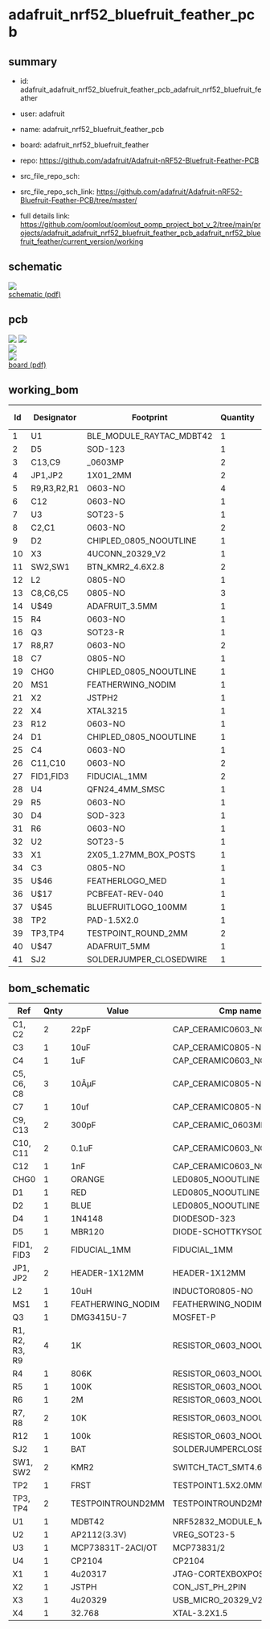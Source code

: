 # adafruit_nrf52_bluefruit_feather_pcb
 
## summary 
* id: adafruit_adafruit_nrf52_bluefruit_feather_pcb_adafruit_nrf52_bluefruit_feather
* user: adafruit
* name: adafruit_nrf52_bluefruit_feather_pcb
* board: adafruit_nrf52_bluefruit_feather
* repo: https://github.com/adafruit/Adafruit-nRF52-Bluefruit-Feather-PCB



* src_file_repo_sch: 
* src_file_repo_sch_link: https://github.com/adafruit/Adafruit-nRF52-Bluefruit-Feather-PCB/tree/master/
* full details link: https://github.com/oomlout/oomlout_oomp_project_bot_v_2/tree/main/projects/adafruit_adafruit_nrf52_bluefruit_feather_pcb_adafruit_nrf52_bluefruit_feather/current_version/working  

## schematic  
![](working_schematic_600.png)  
[schematic (pdf)](working_schematic.pdf) 






















## pcb  
![](working_3d_600.png) 
![](working_3d_front_600.png)  
![](working_3d_back_600.png)  
![](working_600.png)  
[board (pdf)](working.pdf)  

## working_bom
| Id | Designator | Footprint | Quantity | Designation | Supplier and ref |  | None | 
| --- | --- | --- | --- | --- | --- | --- | --- | 
| 1 | U1 | BLE_MODULE_RAYTAC_MDBT42 | 1 | MDBT42 |  |  | [''] | 
| 2 | D5 | SOD-123 | 1 | MBR120 |  |  | [''] | 
| 3 | C13,C9 | _0603MP | 2 | 300pF |  |  | [''] | 
| 4 | JP1,JP2 | 1X01_2MM | 2 |  |  |  | [''] | 
| 5 | R9,R3,R2,R1 | 0603-NO | 4 | 1K |  |  | [''] | 
| 6 | C12 | 0603-NO | 1 | 1nF |  |  | [''] | 
| 7 | U3 | SOT23-5 | 1 | MCP73831T-2ACI/OT |  |  | [''] | 
| 8 | C2,C1 | 0603-NO | 2 | 22pF |  |  | [''] | 
| 9 | D2 | CHIPLED_0805_NOOUTLINE | 1 | BLUE |  |  | [''] | 
| 10 | X3 | 4UCONN_20329_V2 | 1 | 4u20329 |  |  | [''] | 
| 11 | SW2,SW1 | BTN_KMR2_4.6X2.8 | 2 | KMR2 |  |  | [''] | 
| 12 | L2 | 0805-NO | 1 | 10uH |  |  | [''] | 
| 13 | C8,C6,C5 | 0805-NO | 3 | 10ÂµF |  |  | [''] | 
| 14 | U$49 | ADAFRUIT_3.5MM | 1 |  |  |  | [''] | 
| 15 | R4 | 0603-NO | 1 | 806K |  |  | [''] | 
| 16 | Q3 | SOT23-R | 1 | DMG3415U-7 |  |  | [''] | 
| 17 | R8,R7 | 0603-NO | 2 | 10K |  |  | [''] | 
| 18 | C7 | 0805-NO | 1 | 10uf |  |  | [''] | 
| 19 | CHG0 | CHIPLED_0805_NOOUTLINE | 1 | ORANGE |  |  | [''] | 
| 20 | MS1 | FEATHERWING_NODIM | 1 | FEATHERWING_NODIM |  |  | [''] | 
| 21 | X2 | JSTPH2 | 1 | JSTPH |  |  | [''] | 
| 22 | X4 | XTAL3215 | 1 | 32.768 |  |  | [''] | 
| 23 | R12 | 0603-NO | 1 | 100k |  |  | [''] | 
| 24 | D1 | CHIPLED_0805_NOOUTLINE | 1 | RED |  |  | [''] | 
| 25 | C4 | 0603-NO | 1 | 1uF |  |  | [''] | 
| 26 | C11,C10 | 0603-NO | 2 | 0.1uF |  |  | [''] | 
| 27 | FID1,FID3 | FIDUCIAL_1MM | 2 | FIDUCIAL_1MM |  |  | [''] | 
| 28 | U4 | QFN24_4MM_SMSC | 1 | CP2104 |  |  | [''] | 
| 29 | R5 | 0603-NO | 1 | 100K |  |  | [''] | 
| 30 | D4 | SOD-323 | 1 | 1N4148 |  |  | [''] | 
| 31 | R6 | 0603-NO | 1 | 2M |  |  | [''] | 
| 32 | U2 | SOT23-5 | 1 | AP2112(3.3V) |  |  | [''] | 
| 33 | X1 | 2X05_1.27MM_BOX_POSTS | 1 | 4u20317 |  |  | [''] | 
| 34 | C3 | 0805-NO | 1 | 10uF |  |  | [''] | 
| 35 | U$46 | FEATHERLOGO_MED | 1 |  |  |  | [''] | 
| 36 | U$17 | PCBFEAT-REV-040 | 1 |  |  |  | [''] | 
| 37 | U$45 | BLUEFRUITLOGO_100MM | 1 |  |  |  | [''] | 
| 38 | TP2 | PAD-1.5X2.0 | 1 | FRST |  |  | [''] | 
| 39 | TP3,TP4 | TESTPOINT_ROUND_2MM | 2 |  |  |  | [''] | 
| 40 | U$47 | ADAFRUIT_5MM | 1 |  |  |  | [''] | 
| 41 | SJ2 | SOLDERJUMPER_CLOSEDWIRE | 1 | BAT |  |  | [''] | 


## bom_schematic
| Ref | Qnty | Value | Cmp name | Footprint | Description | Vendor | DNP | 
| --- | --- | --- | --- | --- | --- | --- | --- | 
| C1, C2 | 2 | 22pF | CAP_CERAMIC0603_NO | working:0603-NO |  |  |  | 
| C3 | 1 | 10uF | CAP_CERAMIC0805-NOOUTLINE | working:0805-NO |  |  |  | 
| C4 | 1 | 1uF | CAP_CERAMIC0603_NO | working:0603-NO |  |  |  | 
| C5, C6, C8 | 3 | 10ÂµF | CAP_CERAMIC0805-NOOUTLINE | working:0805-NO |  |  |  | 
| C7 | 1 | 10uf | CAP_CERAMIC0805-NOOUTLINE | working:0805-NO |  |  |  | 
| C9, C13 | 2 | 300pF | CAP_CERAMIC_0603MP | working:_0603MP |  |  |  | 
| C10, C11 | 2 | 0.1uF | CAP_CERAMIC0603_NO | working:0603-NO |  |  |  | 
| C12 | 1 | 1nF | CAP_CERAMIC0603_NO | working:0603-NO |  |  |  | 
| CHG0 | 1 | ORANGE | LED0805_NOOUTLINE | working:CHIPLED_0805_NOOUTLINE |  |  |  | 
| D1 | 1 | RED | LED0805_NOOUTLINE | working:CHIPLED_0805_NOOUTLINE |  |  |  | 
| D2 | 1 | BLUE | LED0805_NOOUTLINE | working:CHIPLED_0805_NOOUTLINE |  |  |  | 
| D4 | 1 | 1N4148 | DIODESOD-323 | working:SOD-323 |  |  |  | 
| D5 | 1 | MBR120 | DIODE-SCHOTTKYSOD-123 | working:SOD-123 |  |  |  | 
| FID1, FID3 | 2 | FIDUCIAL_1MM | FIDUCIAL_1MM | working:FIDUCIAL_1MM |  |  |  | 
| JP1, JP2 | 2 | HEADER-1X12MM | HEADER-1X12MM | working:1X01_2MM |  |  |  | 
| L2 | 1 | 10uH | INDUCTOR0805-NO | working:0805-NO |  |  |  | 
| MS1 | 1 | FEATHERWING_NODIM | FEATHERWING_NODIM | working:FEATHERWING_NODIM |  |  |  | 
| Q3 | 1 | DMG3415U-7 | MOSFET-P | working:SOT23-R |  |  |  | 
| R1, R2, R3, R9 | 4 | 1K | RESISTOR_0603_NOOUT | working:0603-NO |  |  |  | 
| R4 | 1 | 806K | RESISTOR_0603_NOOUT | working:0603-NO |  |  |  | 
| R5 | 1 | 100K | RESISTOR_0603_NOOUT | working:0603-NO |  |  |  | 
| R6 | 1 | 2M | RESISTOR_0603_NOOUT | working:0603-NO |  |  |  | 
| R7, R8 | 2 | 10K | RESISTOR_0603_NOOUT | working:0603-NO |  |  |  | 
| R12 | 1 | 100k | RESISTOR_0603_NOOUT | working:0603-NO |  |  |  | 
| SJ2 | 1 | BAT | SOLDERJUMPERCLOSED | working:SOLDERJUMPER_CLOSEDWIRE |  |  |  | 
| SW1, SW2 | 2 | KMR2 | SWITCH_TACT_SMT4.6X2.8 | working:BTN_KMR2_4.6X2.8 |  |  |  | 
| TP2 | 1 | FRST | TESTPOINT1.5X2.0MM_NOCREAM | working:PAD-1.5X2.0 |  |  |  | 
| TP3, TP4 | 2 | TESTPOINTROUND2MM | TESTPOINTROUND2MM | working:TESTPOINT_ROUND_2MM |  |  |  | 
| U1 | 1 | MDBT42 | NRF52832_MODULE_MDBT42 | working:BLE_MODULE_RAYTAC_MDBT42 |  |  |  | 
| U2 | 1 | AP2112(3.3V) | VREG_SOT23-5 | working:SOT23-5 |  |  |  | 
| U3 | 1 | MCP73831T-2ACI/OT | MCP73831/2 | working:SOT23-5 |  |  |  | 
| U4 | 1 | CP2104 | CP2104 | working:QFN24_4MM_SMSC |  |  |  | 
| X1 | 1 | 4u20317 | JTAG-CORTEXBOXPOSTS | working:2X05_1.27MM_BOX_POSTS |  |  |  | 
| X2 | 1 | JSTPH | CON_JST_PH_2PIN | working:JSTPH2 |  |  |  | 
| X3 | 1 | 4u20329 | USB_MICRO_20329_V2 | working:4UCONN_20329_V2 |  |  |  | 
| X4 | 1 | 32.768 | XTAL-3.2X1.5 | working:XTAL3215 |  |  |  | 




